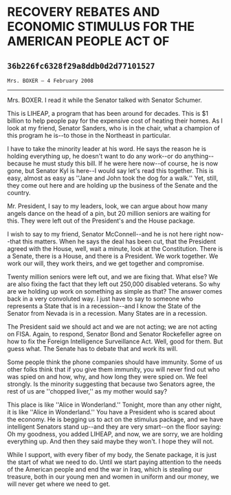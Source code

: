 # RECOVERY REBATES AND ECONOMIC STIMULUS FOR THE AMERICAN PEOPLE ACT OF
## `36b226fc6328f29a8ddb0d2d77101527`
`Mrs. BOXER — 4 February 2008`

---


Mrs. BOXER. I read it while the Senator talked with Senator Schumer.

This is LIHEAP, a program that has been around for decades. This is 
$1 billion to help people pay for the expensive cost of heating their 
homes. As I look at my friend, Senator Sanders, who is in the chair, 
what a champion of this program he is--to those in the Northeast in 
particular.

I have to take the minority leader at his word. He says the reason he 
is holding everything up, he doesn't want to do any work--or do 
anything--because he must study this bill. If he were here now--of 
course, he is now gone, but Senator Kyl is here--I would say let's read 
this together. This is easy, almost as easy as ''Jane and John took the 
dog for a walk.'' Yet, still, they come out here and are holding up the 
business of the Senate and the country.

Mr. President, I say to my leaders, look, we can argue about how many 
angels dance on the head of a pin, but 20 million seniors are waiting 
for this. They were left out of the President's and the House package.



I wish to say to my friend, Senator McConnell--and he is not here 
right now--that this matters. When he says the deal has been cut, that 
the President agreed with the House, well, wait a minute, look at the 
Constitution. There is a Senate, there is a House, and there is a 
President. We work together. We work our will, they work theirs, and we 
get together and compromise.

Twenty million seniors were left out, and we are fixing that. What 
else? We are also fixing the fact that they left out 250,000 disabled 
veterans. So why are we holding up work on something as simple as that? 
The answer comes back in a very convoluted way. I just have to say to 
someone who represents a State that is in a recession--and I know the 
State of the Senator from Nevada is in a recession. Many States are in 
a recession.

The President said we should act and we are not acting; we are not 
acting on FISA. Again, to respond, Senator Bond and Senator Rockefeller 
agree on how to fix the Foreign Intelligence Surveillance Act. Well, 
good for them. But guess what. The Senate has to debate that and work 
its will.

Some people think the phone companies should have immunity. Some of 
us other folks think that if you give them immunity, you will never 
find out who was spied on and how, why, and how long they were spied 
on. We feel strongly. Is the minority suggesting that because two 
Senators agree, the rest of us are ''chopped liver,'' as my mother 
would say?

This place is like ''Alice in Wonderland.'' Tonight, more than any 
other night, it is like ''Alice in Wonderland.'' You have a President 
who is scared about the economy. He is begging us to act on the 
stimulus package, and we have intelligent Senators stand up--and they 
are very smart--on the floor saying: Oh my goodness, you added LIHEAP, 
and now, we are sorry, we are holding everything up. And then they said 
maybe they won't. I hope they will not.

While I support, with every fiber of my body, the Senate package, it 
is just the start of what we need to do. Until we start paying 
attention to the needs of the American people and end the war in Iraq, 
which is stealing our treasure, both in our young men and women in 
uniform and our money, we will never get where we need to get.